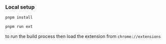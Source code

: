 ### Local setup

```bash
pnpm install
```

```bash
pnpm run ext
```

to run the build process then load the extension from `chrome://extensions`
